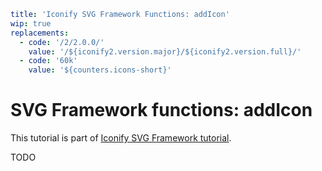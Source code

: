 ```yaml
title: 'Iconify SVG Framework Functions: addIcon'
wip: true
replacements:
  - code: '/2/2.0.0/'
    value: '/${iconify2.version.major}/${iconify2.version.full}/'
  - code: '60k'
    value: '${counters.icons-short}'
```

# SVG Framework functions: addIcon

This tutorial is part of [Iconify SVG Framework tutorial](./index.md).

TODO
